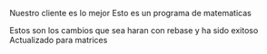 Nuestro cliente es lo mejor
Esto es un programa de matematicas

Estos son los cambios que sea haran con rebase y ha sido exitoso
Actualizado para matrices
